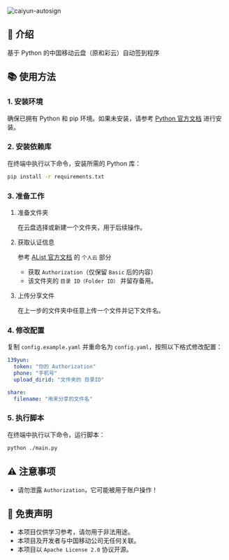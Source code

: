 ![caiyun-autosign](https://socialify.git.ci/unify-z/caiyun-autosign/image?description=1&language=1&name=1&owner=1&theme=Auto)
## 📖 介绍
基于 Python 的中国移动云盘（原和彩云）自动签到程序

## 📚 使用方法
### 1. 安装环境
确保已拥有 Python 和 pip 环境。如果未安装，请参考 [Python 官方文档](https://www.python.org/downloads/) 进行安装。

### 2. 安装依赖库
在终端中执行以下命令，安装所需的 Python 库：
```bash
pip install -r requirements.txt
```
### 3. 准备工作
1. 准备文件夹

    在云盘选择或新建一个文件夹，用于后续操作。

2. 获取认证信息

    参考 [AList 官方文档](https://alist.nn.ci/zh/guide/drivers/139.html#%E6%96%B0%E4%B8%AA%E4%BA%BA%E4%BA%91) 的 `个人云` 部分
    - 获取 `Authorization`（仅保留 `Basic` 后的内容）
    - 该文件夹的 `目录 ID（Folder ID）` 并留存备用。

3. 上传分享文件

    在上一步的文件夹中任意上传一个文件并记下文件名。

### 4. 修改配置
复制 `config.example.yaml` 并重命名为 `config.yaml`，按照以下格式修改配置：
```yaml
139yun:
  token: "你的 Authorization"
  phone: "手机号"
  upload_dirid: "文件夹的 目录ID"

share:
  filename: "用来分享的文件名"
```

### 5. 执行脚本
在终端中执行以下命令，运行脚本：
```bash
python ./main.py
```

## ⚠️ 注意事项
- 请勿泄露 `Authorization`，它可能被用于账户操作！

## 📄 免责声明
- 本项目仅供学习参考，请勿用于非法用途。
- 本项目及开发者与中国移动公司无任何关联。
- 本项目以 `Apache License 2.0` 协议开源。
